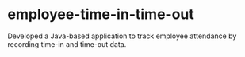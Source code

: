 # employee-time-in-time-out
Developed a Java-based application to track employee attendance by recording time-in and time-out data. 
